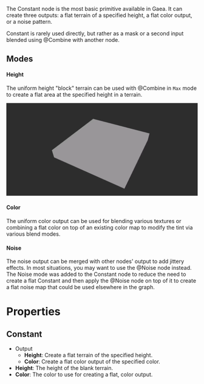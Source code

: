


The Constant node is the most basic primitive available in Gaea. It can
create three outputs: a flat terrain of a specified height, a flat color
output, or a noise pattern.

Constant is rarely used directly, but rather as a mask or a second input
blended using @Combine with another node.

## Modes

#### Height

The uniform height "block" terrain can be used with @Combine in `Max`
mode to create a flat area at the specified height in a terrain.

![](/images/ref/Constant/Constant.webp)

#### Color

The uniform color output can be used for blending various textures or
combining a flat color on top of an existing color map to modify the
tint via various blend modes.

#### Noise

The noise output can be merged with other nodes' output to add jittery
effects. In most situations, you may want to use the @Noise node
instead. The Noise mode was added to the Constant node to reduce the
need to create a flat Constant and then apply the @Noise node on top of
it to create a flat noise map that could be used elsewhere in the graph.






# Properties


## Constant

- Output
  - **Height**: Create a flat terrain of the specified height.
  - **Color**: Create a flat color output of the specified color.
- **Height**: The height of the blank terrain.
- **Color**: The color to use for creating a flat, color output.




